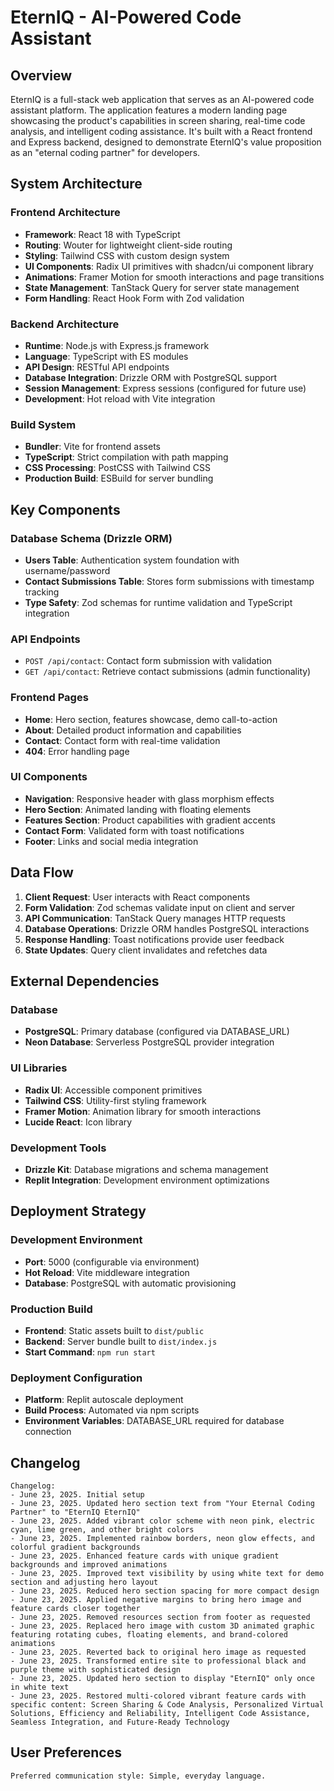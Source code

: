 # EternIQ - AI-Powered Code Assistant

## Overview

EternIQ is a full-stack web application that serves as an AI-powered code assistant platform. The application features a modern landing page showcasing the product's capabilities in screen sharing, real-time code analysis, and intelligent coding assistance. It's built with a React frontend and Express backend, designed to demonstrate EternIQ's value proposition as an "eternal coding partner" for developers.

## System Architecture

### Frontend Architecture
- **Framework**: React 18 with TypeScript
- **Routing**: Wouter for lightweight client-side routing
- **Styling**: Tailwind CSS with custom design system
- **UI Components**: Radix UI primitives with shadcn/ui component library
- **Animations**: Framer Motion for smooth interactions and page transitions
- **State Management**: TanStack Query for server state management
- **Form Handling**: React Hook Form with Zod validation

### Backend Architecture
- **Runtime**: Node.js with Express.js framework
- **Language**: TypeScript with ES modules
- **API Design**: RESTful API endpoints
- **Database Integration**: Drizzle ORM with PostgreSQL support
- **Session Management**: Express sessions (configured for future use)
- **Development**: Hot reload with Vite integration

### Build System
- **Bundler**: Vite for frontend assets
- **TypeScript**: Strict compilation with path mapping
- **CSS Processing**: PostCSS with Tailwind CSS
- **Production Build**: ESBuild for server bundling

## Key Components

### Database Schema (Drizzle ORM)
- **Users Table**: Authentication system foundation with username/password
- **Contact Submissions Table**: Stores form submissions with timestamp tracking
- **Type Safety**: Zod schemas for runtime validation and TypeScript integration

### API Endpoints
- `POST /api/contact`: Contact form submission with validation
- `GET /api/contact`: Retrieve contact submissions (admin functionality)

### Frontend Pages
- **Home**: Hero section, features showcase, demo call-to-action
- **About**: Detailed product information and capabilities
- **Contact**: Contact form with real-time validation
- **404**: Error handling page

### UI Components
- **Navigation**: Responsive header with glass morphism effects
- **Hero Section**: Animated landing with floating elements
- **Features Section**: Product capabilities with gradient accents
- **Contact Form**: Validated form with toast notifications
- **Footer**: Links and social media integration

## Data Flow

1. **Client Request**: User interacts with React components
2. **Form Validation**: Zod schemas validate input on client and server
3. **API Communication**: TanStack Query manages HTTP requests
4. **Database Operations**: Drizzle ORM handles PostgreSQL interactions
5. **Response Handling**: Toast notifications provide user feedback
6. **State Updates**: Query client invalidates and refetches data

## External Dependencies

### Database
- **PostgreSQL**: Primary database (configured via DATABASE_URL)
- **Neon Database**: Serverless PostgreSQL provider integration

### UI Libraries
- **Radix UI**: Accessible component primitives
- **Tailwind CSS**: Utility-first styling framework
- **Framer Motion**: Animation library for smooth interactions
- **Lucide React**: Icon library

### Development Tools
- **Drizzle Kit**: Database migrations and schema management
- **Replit Integration**: Development environment optimizations

## Deployment Strategy

### Development Environment
- **Port**: 5000 (configurable via environment)
- **Hot Reload**: Vite middleware integration
- **Database**: PostgreSQL with automatic provisioning

### Production Build
- **Frontend**: Static assets built to `dist/public`
- **Backend**: Server bundle built to `dist/index.js`
- **Start Command**: `npm run start`

### Deployment Configuration
- **Platform**: Replit autoscale deployment
- **Build Process**: Automated via npm scripts
- **Environment Variables**: DATABASE_URL required for database connection

## Changelog

```
Changelog:
- June 23, 2025. Initial setup
- June 23, 2025. Updated hero section text from "Your Eternal Coding Partner" to "EternIQ EternIQ"
- June 23, 2025. Added vibrant color scheme with neon pink, electric cyan, lime green, and other bright colors
- June 23, 2025. Implemented rainbow borders, neon glow effects, and colorful gradient backgrounds
- June 23, 2025. Enhanced feature cards with unique gradient backgrounds and improved animations
- June 23, 2025. Improved text visibility by using white text for demo section and adjusting hero layout
- June 23, 2025. Reduced hero section spacing for more compact design
- June 23, 2025. Applied negative margins to bring hero image and feature cards closer together
- June 23, 2025. Removed resources section from footer as requested
- June 23, 2025. Replaced hero image with custom 3D animated graphic featuring rotating cubes, floating elements, and brand-colored animations
- June 23, 2025. Reverted back to original hero image as requested
- June 23, 2025. Transformed entire site to professional black and purple theme with sophisticated design
- June 23, 2025. Updated hero section to display "EternIQ" only once in white text
- June 23, 2025. Restored multi-colored vibrant feature cards with specific content: Screen Sharing & Code Analysis, Personalized Virtual Solutions, Efficiency and Reliability, Intelligent Code Assistance, Seamless Integration, and Future-Ready Technology
```

## User Preferences

```
Preferred communication style: Simple, everyday language.
```